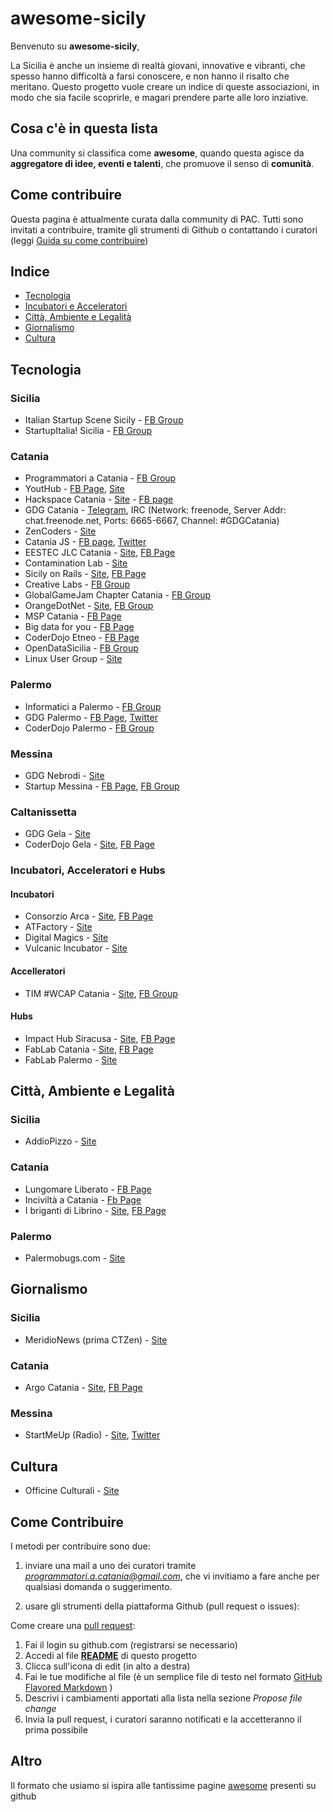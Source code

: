 # awesome-sicily

Benvenuto su **awesome-sicily**,

La Sicilia è anche un insieme di realtà giovani, innovative e vibranti, che spesso hanno difficoltà a farsi conoscere, e non hanno il risalto che meritano. Questo progetto vuole creare un indice di queste associazioni, in modo che sia facile scoprirle, e magari prendere parte alle loro inziative.

## Cosa c'è in questa lista

Una community si classifica come **awesome**, quando questa agisce da **aggregatore di idee, eventi e talenti**, che promuove il senso di **comunità**.


## Come contribuire

Questa pagina è attualmente curata dalla community di PAC. Tutti sono invitati a contribuire, tramite gli strumenti di Github o contattando i curatori (leggi [Guida su come contribuire](#come-contribuire))

## Indice

- [Tecnologia](#tecnologia)
 - [Incubatori e Acceleratori](#incubatori-acceleratori-e-hubs)
- [Città, Ambiente e Legalità](#città-ambiente-e-legalità)
- [Giornalismo](#giornalismo)
- [Cultura](#cultura)
 
## Tecnologia
 
### Sicilia
* Italian Startup Scene Sicily - [FB Group](https://www.facebook.com/groups/italianstartupsicilia/)
* StartupItalia! Sicilia - [FB Group](https://www.facebook.com/groups/startupitaliasicilia/)

### Catania
* Programmatori a Catania - [FB Group](https://www.facebook.com/groups/programmatoriCatania/)
* YoutHub - [FB Page](https://www.facebook.com/Youthub-Catania-116505148430596), [Site](http://www.youthub.net/)
* Hackspace Catania - [Site](http://www.hackspacecatania.it/) - [FB page](https://www.facebook.com/hackspacecatania/)
* GDG Catania - [Telegram](https://telegram.me/joinchat/BaFZOAjDvuBBFBPAdMogvg), IRC (Network: freenode, Server Addr: chat.freenode.net, Ports: 6665-6667, Channel: #GDGCatania)
* ZenCoders - [Site](http://zencoders.org/)
* Catania JS - [FB page](https://www.facebook.com/CataniaJS/), [Twitter](https://twitter.com/catania_js)
* EESTEC JLC Catania - [Site](http://www.eestec-catania.eu/), [FB Page](https://www.facebook.com/CataniaEESTEC)
* Contamination Lab - [Site](http://clab.unict.it/)
* Sicily on Rails - [Site](http://www.sicilyonrails.org/), [FB Page](https://www.facebook.com/SicilyOnRails/)
* Creative Labs - [FB Group](https://www.facebook.com/groups/258359144245651/)
* GlobalGameJam Chapter Catania - [FB Group](https://www.facebook.com/GGJCatania/)
* OrangeDotNet - [Site](http://www.orangedotnet.org/), [FB Group](https://www.facebook.com/groups/orangedotnet/)
* MSP Catania - [FB Page](https://www.facebook.com/MSPUnict/)
* Big data for you - [FB Page](https://www.facebook.com/bigdata4you/)
* CoderDojo Etneo - [FB Page](https://www.facebook.com/CoderDojoEtneo/?fref=ts)
* OpenDataSicilia - [FB Group](https://www.facebook.com/groups/opendatasicilia/?fref=ts)
* Linux User Group - [Site](http://catania.linux.it/)

### Palermo
* Informatici a Palermo - [FB Group](https://www.facebook.com/groups/110929722279430/)
* GDG Palermo - [FB Page](https://www.facebook.com/GDGPalermo/), [Twitter](https://twitter.com/gdg_palermo)
* CoderDojo Palermo - [FB Group](https://www.facebook.com/groups/386820911485430/)

### Messina
* GDG Nebrodi - [Site](http://www.gdgnebrodi.info/)
* Startup Messina - [FB Page](https://www.facebook.com/startupmessina/), [FB Group](https://www.facebook.com/groups/649406375092242/)

### Caltanissetta
* GDG Gela - [Site](http://www.gdggela.org/)
* CoderDojo Gela - [Site](http://www.coderdojogela.it/), [FB Page](https://www.facebook.com/coderdojogela)

### Incubatori, Acceleratori e Hubs

#### Incubatori
* Consorzio Arca - [Site](http://www.consorzioarca.it/index.php/en/), [FB Page](https://www.facebook.com/ConsorzioArca/)
* ATFactory - [Site](http://atfactory.it/)
* Digital Magics - [Site](http://l.digitalmagics.com/palermo/)
* Vulcanic Incubator - [Site](http://www.vulcanic.it/)

#### Accelleratori
* TIM #WCAP Catania - [Site](http://www.wcap.tim.it/en/accelerators/catania), [FB Group](https://www.facebook.com/groups/454645481297154/) 

#### Hubs
* Impact Hub Siracusa - [Site](http://siracusa.impacthub.net/), [FB Page](https://www.facebook.com/TheHubSiracusa?fref=ts)
* FabLab Catania - [Site](http://fablabcatania.eu/), [FB Page](https://www.facebook.com/FABLAB.CATANIA.make.your.idea/?fref=ts)
* FabLab Palermo - [Site](http://fablabpalermo.org/)

## Città, Ambiente e Legalità

### Sicilia
* AddioPizzo - [Site](www.addiopizzo.org)

### Catania
* Lungomare Liberato - [FB Page](https://www.facebook.com/lungomareliberatocatania/)
* Inciviltà a Catania - [Fb Page](https://www.facebook.com/Inciviltà-a-Catania-662923443841832/)
* I briganti di Librino - [Site](http://www.brigantilibrino.it/), [FB Page](https://www.facebook.com/RugbyIBriganti/)

### Palermo
* Palermobugs.com - [Site](http://www.palermobugs.com/)

## Giornalismo

### Sicilia
* MeridioNews (prima CTZen) - [Site](http://meridionews.it/)

### Catania
* Argo Catania - [Site](http://www.argocatania.org/), [FB Page](https://www.facebook.com/Argo-Catania-148063732028876/)

### Messina
* StartMeUp (Radio) - [Site](http://www.radiostartmeup.it/), [Twitter](https://twitter.com/radiosmu)

## Cultura
* Officine Culturali - [Site](http://www.officineculturali.net/)


## Come Contribuire

I metodi per contribuire sono due:

1.  inviare una mail a uno dei curatori tramite *programmatori.a.catania@gmail.com*, che vi invitiamo a fare anche per qualsiasi domanda o suggerimento.

2. usare gli strumenti della piattaforma Github (pull request o issues):

Come creare una [pull request](https://help.github.com/articles/using-pull-requests/):

1. Fai il login su github.com (registrarsi se necessario)
2. Accedi al file [**README**](https://github.com/sic2/awesome-sicily/blob/master/README.md) di questo progetto
3. Clicca sull'icona di edit (in alto a destra)
4. Fai le tue modifiche al file (è un semplice file di testo nel formato [GitHub Flavored Markdown](https://help.github.com/articles/github-flavored-markdown/) )
5. Descrivi i cambiamenti apportati alla lista nella sezione *Propose file change*
6. Invia la pull request, i curatori saranno notificati e la accetteranno il prima possibile

## Altro

Il formato che usiamo si ispira alle tantissime pagine [awesome](https://github.com/sindresorhus/awesome) presenti su github
